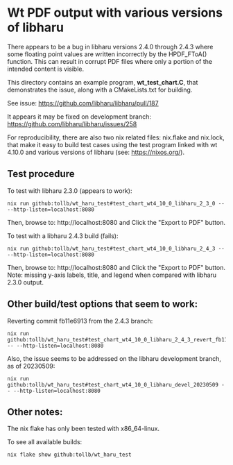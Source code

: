 # Wt PDF output with various versions of libharu

There appears to be a bug in libharu versions 2.4.0 through 2.4.3 where some
floating point values are written incorrectly by the HPDF_FToA() function. This can
result in corrupt PDF files where only a portion of the intended content is visible.

This directory contains an example program, **wt_test_chart.C**, that demonstrates the issue,
along with a CMakeLists.txt for building.

See issue: https://github.com/libharu/libharu/pull/187

It appears it may be fixed on development branch:
https://github.com/libharu/libharu/issues/258

For reproducibility, there are also two nix related files: nix.flake and nix.lock, that
make it easy to build test cases using the test program linked with wt 4.10.0 and various
versions of libharu (see: https://nixos.org/).

## Test procedure

To test with libharu 2.3.0 (appears to work):
```
nix run github:tollb/wt_haru_test#test_chart_wt4_10_0_libharu_2_3_0 -- --http-listen=localhost:8080
```
Then, browse to: http://localhost:8080 and Click the "Export to PDF" button.

To test with a libharu 2.4.3 build (fails):
```
nix run github:tollb/wt_haru_test#test_chart_wt4_10_0_libharu_2_4_3 -- --http-listen=localhost:8080
```
Then, browse to: http://localhost:8080 and Click the "Export to PDF" button.
Note: missing y-axis labels, title, and legend when compared with libharu 2.3.0 output.

## Other build/test options that seem to work:

Reverting commit fb11e6913 from the 2.4.3 branch:
```
nix run github:tollb/wt_haru_test#test_chart_wt4_10_0_libharu_2_4_3_revert_fb11e6913 -- --http-listen=localhost:8080
```

Also, the issue seems to be addressed on the libharu development branch, as of 20230509:
```
nix run github:tollb/wt_haru_test#test_chart_wt4_10_0_libharu_devel_20230509 -- --http-listen=localhost:8080
```

## Other notes:

The nix flake has only been tested with x86_64-linux.

To see all available builds:
```
nix flake show github:tollb/wt_haru_test
```
